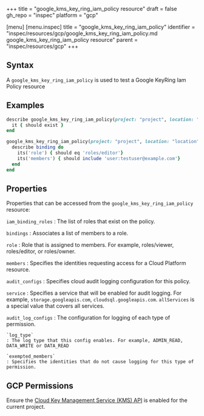 +++
title = "google_kms_key_ring_iam_policy resource"
draft = false
gh_repo = "inspec"
platform = "gcp"

[menu]
  [menu.inspec]
    title = "google_kms_key_ring_iam_policy"
    identifier = "inspec/resources/gcp/google_kms_key_ring_iam_policy.md google_kms_key_ring_iam_policy resource"
    parent = "inspec/resources/gcp"
+++

## Syntax

A `google_kms_key_ring_iam_policy` is used to test a Google KeyRing Iam Policy resource

## Examples

```ruby
describe google_kms_key_ring_iam_policy(project: "project", location: "location", key_ring_name: "key_ring_name") do
  it { should exist }
end

google_kms_key_ring_iam_policy(project: "project", location: "location", key_ring_name: "key_ring_name").bindings.each do |binding|
  describe binding do
    its('role') { should eq 'roles/editor'}
    its('members') { should include 'user:testuser@example.com'}
  end
end
```

## Properties

Properties that can be accessed from the `google_kms_key_ring_iam_policy` resource:

`iam_binding_roles`
: The list of roles that exist on the policy.

`bindings`
: Associates a list of members to a role.

  `role`
  : Role that is assigned to members. For example, roles/viewer, roles/editor, or roles/owner.

  `members`
  : Specifies the identities requesting access for a Cloud Platform resource.

`audit_configs`
: Specifies cloud audit logging configuration for this policy.

  `service`
  : Specifies a service that will be enabled for audit logging. For example, `storage.googleapis.com`, `cloudsql.googleapis.com`. `allServices`  is a special value that covers all services.

  `audit_log_configs`
  : The configuration for logging of each type of permission.

    `log_type`
    : The log type that this config enables. For example, ADMIN_READ, DATA_WRITE or DATA_READ

    `exempted_members`
    : Specifies the identities that do not cause logging for this type of permission.

## GCP Permissions

Ensure the [Cloud Key Management Service (KMS) API](https://console.cloud.google.com/apis/library/cloudkms.googleapis.com/) is enabled for the current project.
